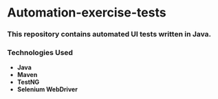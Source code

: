 # Automation-exercise-tests
### This repository contains automated UI tests written in Java.
### Technologies Used
- **Java** 
- **Maven** 
- **TestNG** 
- **Selenium WebDriver**

